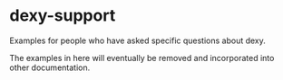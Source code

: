 dexy-support
============

Examples for people who have asked specific questions about dexy.

The examples in here will eventually be removed and incorporated into other
documentation.

